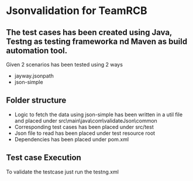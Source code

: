 # Jsonvalidation for TeamRCB
## The test cases has been created using Java, Testng as testing frameworka nd Maven  as build automation tool.


Given 2 scenarios has been tested using 2 ways 
  - jayway.jsonpath 
- json-simple

## Folder structure
- Logic to fetch the data using json-simple has been written in a util file and placed under src\main\java\com\validateJson\common
- Corresponding test cases has been placed under src/test
- Json file to read has been placed under test resource root
- Dependencies has been placed under pom.xml 

## Test case Execution
To validate the testcase just run the testng.xml
